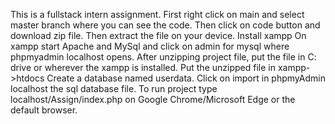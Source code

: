 This is a fullstack intern assignment. 
First right click on main and select master branch where you can see the code.
Then click on code button and download zip file.
Then extract the file on your device.
Install xampp
On xampp start Apache and MySql and click on admin for mysql where phpmyadmin localhost opens.
After unzipping project file, put the file in C: drive or wherever the xampp is installed. Put the unzipped file in xampp->htdocs
Create a database named userdata.
Click on import in phpmyAdmin localhost the sql database file.
To run project type localhost/Assign/index.php on Google Chrome/Microsoft Edge or the default browser.
